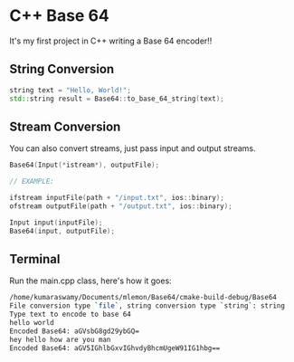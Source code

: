 # C++ Base 64

It's my first project in C++ writing a Base 64 encoder!!

## String Conversion

```c++
string text = "Hello, World!";
std::string result = Base64::to_base_64_string(text);
```

## Stream Conversion

You can also convert streams, just pass input and output streams.
```c++
Base64(Input(*istream*), outputFile);

// EXAMPLE:

ifstream inputFile(path + "/input.txt", ios::binary);
ofstream outputFile(path + "/output.txt", ios::binary);

Input input(inputFile);
Base64(input, outputFile);
```

## Terminal

Run the main.cpp class, here's how it goes:

```bash
/home/kumaraswamy/Documents/mlemon/Base64/cmake-build-debug/Base64
File conversion type `file`, string conversion type `string`: string
Type text to encode to base 64
hello world
Encoded Base64: aGVsbG8gd29ybGQ=
hey hello how are you man
Encoded Base64: aGV5IGhlbGxvIGhvdyBhcmUgeW91IG1hbg==
```